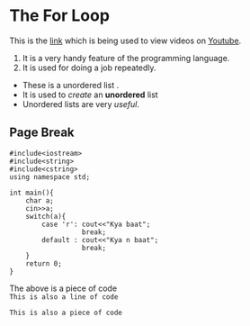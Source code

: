 # The For Loop
This is the [link](https://www.youtube.com/) which is being used to view videos on [Youtube](https://en.wikipedia.org/wiki/YouTube).

1. It is a very handy feature of the programming language.
2. It is used for doing a job repeatedly.
* These is a unordered list .
* It is used to *create* an **unordered** list
* Unordered lists are very _useful_.
## Page Break

~~~~
#include<iostream>
#include<string>
#include<cstring>
using namespace std;

int main(){
    char a;
    cin>>a;
    switch(a){
        case 'r': cout<<"Kya baat";
                  break;
        default : cout<<"Kya n baat";
                  break;          
    }
    return 0;
}
~~~~
The above is a piece of code  
`This is also a line of code`
```
This is also a piece of code
```
